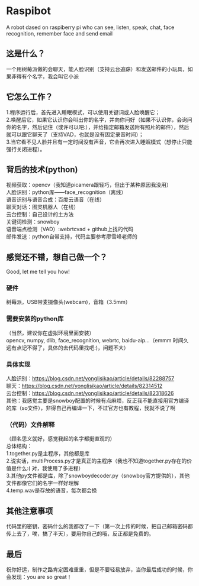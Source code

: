 # Raspibot
A robot dased on raspiberry pi who can see, listen, speak, chat, face recognition, remember face and send email
## 这是什么？
一个用树莓派做的会聊天，能人脸识别（支持云台追踪）和发送邮件的小玩具，如果非得有个名字，我会叫它小派  
## 它怎么工作？
1.程序运行后，首先进入睡眠模式，可以使用关键词或人脸唤醒它；  
2.唤醒后它，如果它认识你会叫出你的名字，并向你问好（如果不认识你，会询问你的名字，然后记住（或许可以吧:），并给指定邮箱发送附有照片的邮件），然后就可以跟它聊天了（支持VAD，也就是没有固定录音时间）；  
3.当它看不见人脸并且有一定时间没有声音，它会再次进入睡眠模式（想停止只能强行关闭进程）。
## 背后的技术(python)
视频获取：opencv（我知道picamera跟轻巧，但出于某种原因我没用）  
人脸识别：python库——face_recognition（离线）  
语音识别与语音合成：百度云语音（在线）  
聊天对话：图灵机器人（在线）  
云台控制：自己设计的土方法  
关键词检测：snowboy  
语音端点检测（VAD）:webrtcvad + github上找的代码  
邮件发送：python自带支持，代码主要参考廖雪峰老师的  
## 感觉还不错，想自己做一个？
Good, let me tell you how!
### 硬件
树莓派，USB带麦摄像头(webcam)，音箱（3.5mm）
### 需要安装的python库
（当然，建议你在虚拟环境里面安装）  
opencv, numpy, dlib, face_recognition, webrtc, baidu-aip...（emmm 时间久远有点记不得了，具体的去代码里找吧:)，问题不大）  
### 具体实现
人脸识别：https://blog.csdn.net/yonglisikao/article/details/82288757  
聊天：https://blog.csdn.net/yonglisikao/article/details/82314512  
云台控制：https://blog.csdn.net/yonglisikao/article/details/82318626  
其他：我感觉主要是snowboy配置的时候有点麻烦，反正我不能直接用官方编译的库（so文件），非得自己再编译一下，不过官方也有教程，我就不说了啊
### （代码）文件解释
（顾名思义就好，感觉我起的名字都挺直观的）  
总体结构：  
1.together.py是主程序，其他都是库  
2.说实话，multiProcess.py才是真正的主程序（我也不知道together.py存在的价值是什么:( 对，我使用了多进程）  
3.其他py文件都是库，除了snowboydecoder.py（snowboy官方提供的），其他文件都像它们的名字一样好理解  
4.temp.wav是存放的语音，每次都会换  
## 其他注意事项
代码里的密钥，密码什么的我都改了一下（第一次上传的时候，把自己邮箱密码都传上去了，唉，搞了半天），要用你自己的哦，反正都是免费的。
## 最后
祝你好运，制作之路肯定困难重重，但是不要轻易放弃，当你最后成功的时候，你会发现：you are so great！  

